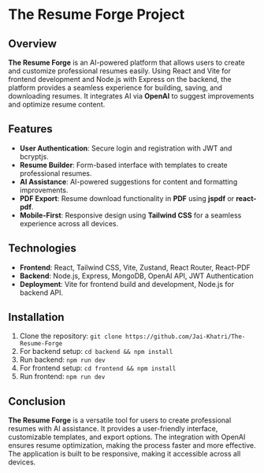 # The Resume Forge Project

## Overview
**The Resume Forge** is an AI-powered platform that allows users to create and customize professional resumes easily. Using React and Vite for frontend development and Node.js with Express on the backend, the platform provides a seamless experience for building, saving, and downloading resumes. It integrates AI via **OpenAI** to suggest improvements and optimize resume content.

## Features
- **User Authentication**: Secure login and registration with JWT and bcryptjs.
- **Resume Builder**: Form-based interface with templates to create professional resumes.
- **AI Assistance**: AI-powered suggestions for content and formatting improvements.
- **PDF Export**: Resume download functionality in **PDF** using **jspdf** or **react-pdf**.
- **Mobile-First**: Responsive design using **Tailwind CSS** for a seamless experience across all devices.

## Technologies
- **Frontend**: React, Tailwind CSS, Vite, Zustand, React Router, React-PDF
- **Backend**: Node.js, Express, MongoDB, OpenAI API, JWT Authentication
- **Deployment**: Vite for frontend build and development, Node.js for backend API.

## Installation

1. Clone the repository: `git clone https://github.com/Jai-Khatri/The-Resume-Forge`
2. For backend setup: `cd backend && npm install`
3. Run backend: `npm run dev`
4. For frontend setup: `cd frontend && npm install`
5. Run frontend: `npm run dev`

## Conclusion
**The Resume Forge** is a versatile tool for users to create professional resumes with AI assistance. It provides a user-friendly interface, customizable templates, and export options. The integration with OpenAI ensures resume optimization, making the process faster and more effective. The application is built to be responsive, making it accessible across all devices.

